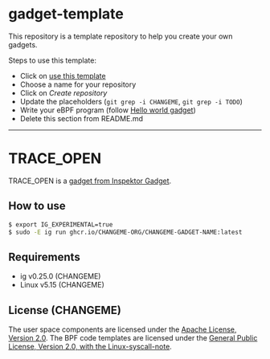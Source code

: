 # gadget-template

This repository is a template repository to help you create your own gadgets.

Steps to use this template:
- Click on [use this template](https://github.com/new?template_name=gadget-template&template_owner=inspektor-gadget)
- Choose a name for your repository
- Click on *Create repository*
- Update the placeholders (`git grep -i CHANGEME`, `git grep -i TODO`)
- Write your eBPF program (follow [Hello world gadget](https://inspektor-gadget.io/docs/latest/devel/hello-world-gadget/))
- Delete this section from README.md

---

# TRACE_OPEN

TRACE_OPEN is a [gadget from Inspektor
Gadget](https://inspektor-gadget.io/).

## How to use

```bash
$ export IG_EXPERIMENTAL=true
$ sudo -E ig run ghcr.io/CHANGEME-ORG/CHANGEME-GADGET-NAME:latest
```

## Requirements

- ig v0.25.0 (CHANGEME)
- Linux v5.15 (CHANGEME)

## License (CHANGEME)

The user space components are licensed under the [Apache License, Version
2.0](LICENSE). The BPF code templates are licensed under the [General Public
License, Version 2.0, with the Linux-syscall-note](LICENSE-bpf.txt).

